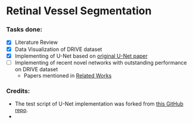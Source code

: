 # Retinal Vessel Segmentation 

### Tasks done:
- [x] Literature Review
- [x] Data Visualization of DRIVE dataset
- [x] Implementing of U-Net based on [original U-Net paper](https://arxiv.org/pdf/1505.04597.pdf)
- [ ] Implementing of recent novel networks with outstanding performance on DRIVE dataset
    - Papers mentioned in [Related Works](RelatedWorks.MD)

### Credits:
- The test script of U-Net implementation was forked from [this GitHub repo](https://github.com/Mostafa-wael/U-Net-in-PyTorch).
- 